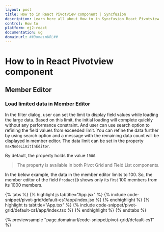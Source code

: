 ```yaml
---
layout: post
title: How to in React Pivotview component | Syncfusion
description: Learn here all about How to in Syncfusion React Pivotview component of Syncfusion Essential JS 2 and more.
control: How to 
platform: ej2-react
documentation: ug
domainurl: ##DomainURL##
---
```


# How to in React Pivotview component

## Member Editor

### Load limited data in Member Editor

In the filter dialog, user can set the limit to display field values while loading the large data. Based on this limit, the initial loading will complete quickly without any performance constraint. And user can use search option to refining the field values from exceeded limit. You can refine the data further by using search option and a message with the remaining data count will be displayed in member editor. The data limit can be set in the property `maxNodeLimitInEditor`.

By default, the property holds the value `1000`.

> The property is available in both Pivot Grid and Field List components.

In the below example, the data in the member editor limits to 100. So, the member editor of the field `ProductID` shows only its first 100 members from its 1000 members.

{% tabs %}
{% highlight js tabtitle="App.jsx" %}
{% include code-snippet/pivot-grid/default-cs1/app/index.jsx %}
{% endhighlight %}
{% highlight ts tabtitle="App.tsx" %}
{% include code-snippet/pivot-grid/default-cs1/app/index.tsx %}
{% endhighlight %}
{% endtabs %}

 {% previewsample "page.domainurl/code-snippet/pivot-grid/default-cs1" %}
